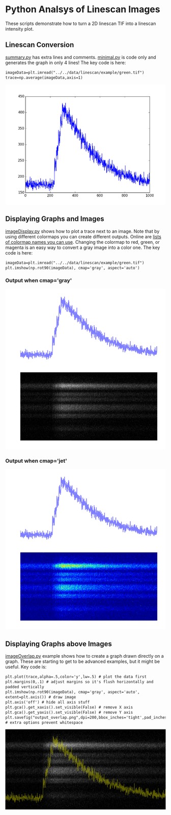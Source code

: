 # Python Analsys of Linescan Images
These scripts demonstrate how to turn a 2D linescan TIF into a linescan intensity plot. 

## Linescan Conversion
[summary.py](summary.py) has extra lines and comments. [minimal.py](minimal.py) is code only and generates the graph in only 4 lines! The key code is here:
```
imageData=plt.imread("../../data/linescan/example/green.tif")
trace=np.average(imageData,axis=1)
```
![](output.png)

## Displaying Graphs and Images
[imageDisplay.py](imageDisplay.py) shows how to plot a trace next to an image. Note that by using different colormaps you can create different outputs. Online are [lists of colormap names you can use](https://matplotlib.org/examples/color/colormaps_reference.html). Changing the colormap to red, green, or magenta is an easy way to convert a gray image into a color one. The key code is here:
```
imageData=plt.imread("../../data/linescan/example/green.tif")
plt.imshow(np.rot90(imageData), cmap='gray', aspect='auto')
```
### Output when cmap='gray'
![](output_gray.png)

### Output when cmap='jet'
![](output_jet.png)

## Displaying Graphs above Images
[imageOverlap.py](imageOverlap.py) example shows how to create a graph drawn directly on a graph. These are starting to get to be advanced examples, but it might be useful. Key code is:
```
plt.plot(trace,alpha=.5,color='y',lw=.5) # plot the data first
plt.margins(0,.1) # adjust margins so it's flush horizontally and padded vertically
plt.imshow(np.rot90(imageData), cmap='gray', aspect='auto', extent=plt.axis()) # draw image
plt.axis('off') # hide all axis stuff
plt.gca().get_xaxis().set_visible(False) # remove X axis
plt.gca().get_yaxis().set_visible(False) # remove Y axis
plt.savefig("output_overlap.png",dpi=200,bbox_inches='tight',pad_inches=0) # extra options prevent whitespace
```
![](output_overlap.png)